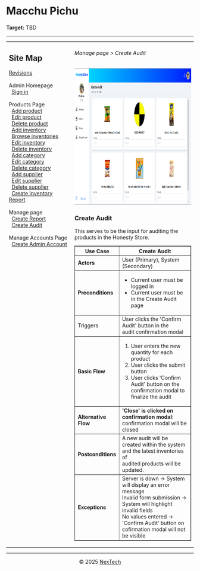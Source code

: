 # Macchu Pichu

**Target:** TBD

---

<table>
  <tr>
    <td valign="top" style="width: 35%;">
      <h2>Site Map</h2>
      <a href="../readme.md">Revisions</a><br><br>     
      Admin Homepage<br>
      &nbsp;&nbsp;<a href="./sign-in.md">Sign in</a><br><br>
      Products Page<br>
      &nbsp;&nbsp;<a href="./add-product.md">Add product</a><br>
      &nbsp;&nbsp;<a href="./edit-product.md">Edit product</a><br>
      &nbsp;&nbsp;<a href="./delete-product.md">Delete product</a><br>
      &nbsp;&nbsp;<a href="./add-inventory.md">Add inventory</a><br>
      &nbsp;&nbsp;<a href="./browse-inventories.md">Browse inventories</a><br>
      &nbsp;&nbsp;<a href="./edit-inventory.md">Edit inventory</a><br>
      &nbsp;&nbsp;<a href="./delete-inventory.md">Delete inventory</a><br>
      &nbsp;&nbsp;<a href="./add-category.md">Add category</a><br>
      &nbsp;&nbsp;<a href="./edit-category.md">Edit category</a><br>
      &nbsp;&nbsp;<a href="./delete-category.md">Delete category</a><br>
      &nbsp;&nbsp;<a href="./add-supplier.md">Add supplier</a><br>
      &nbsp;&nbsp;<a href="./edit-supplier.md">Edit supplier</a><br>
      &nbsp;&nbsp;<a href="./delete-supplier.md">Delete supplier</a><br>
      &nbsp;&nbsp;<a href="./create-inventory-report.md">Create Inventory Report</a><br><br>
      Manage page<br>
      &nbsp;&nbsp;<a href="./create-report.md">Create Report</a><br>
      &nbsp;&nbsp;<a href="./create-audit.md">Create Audit</a><br><br>
      Manage Accounts Page<br>
      &nbsp;&nbsp;<a href="./create-admin-account.md">Create Admin Account</a><br><br>
    </td>
    <td valign="top" >
      <h6> Manage page > Create Audit </h6>
        <img src = "./mock-ups/create-audit.png" width='720' height='365'/>
      <h3>Create Audit</h3>
      <p>This serves to be the input for auditing the products in the Honesty Store.</p>
      <table border="1">
        <tr>
          <th>Use Case</th>
          <th>Create Audit</th>
        </tr>
        <tr>
          <td><b>Actors</b></td>
          <td>User (Primary), System (Secondary)</td>
        </tr>
        <tr>
          <td><b>Preconditions</b></td>
          <td><ul>
            <li>Current user must be logged in</li>
              <li>Current user must be in the Create Audit page</li>
          </ul>
          </td>
        </tr>
        <tr>
          <td>Triggers</td>
          <td>User clicks the 'Confirm Audit' button in the <br>audit confirmation modal </td>
        </tr>
        <tr>
          <td><b>Basic Flow</b></td>
          <td>
            <ol>
              <li>User enters the new quantity for each product</li>
              <li>User clicks the submit button</li>
              <li>User clicks 'Confirm Audit' button on the confirmation modal to <br>
              finalize the audit</li>
            </ol>
          </td>
        </tr>
        <tr>
          <td><b>Alternative Flow</b></td>
          <td>
            <strong>'Close' is clicked on confirmation modal</strong>: confirmation modal will be closed
          </td>
        </tr>
        <tr>
          <td><b>Postconditions</b></td>
          <td>
            A new audit will be created within the system and the latest inventories of <br> 
            audited products will be updated.  
          </td>
        </tr>
        <tr>
          <td><b>Exceptions</b></td>
          <td>Server is down → System will display an error message<br>
           Invalid form submission → System will highlight invalid fields<br>
           No values entered → 'Confirm Audit' button on cofirmation modal will not be visible
          </td>
        </tr>
        </table>
    </td>
  </tr>
</table>

---

<div align="center">
  © 2025 <a href="#">NexTech</a>
</div>
